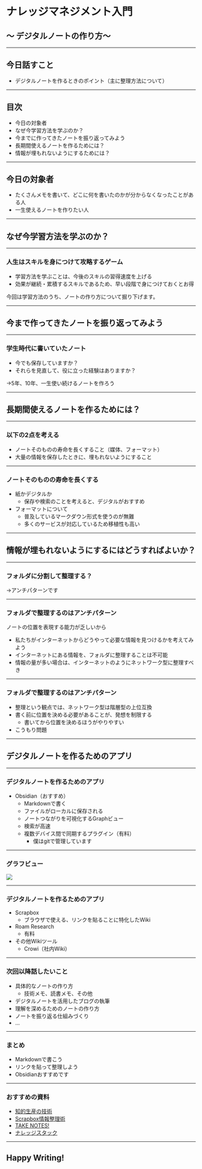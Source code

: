 # ナレッジマネジメント入門

## 〜 デジタルノートの作り方〜

---

## 今日話すこと

- デジタルノートを作るときのポイント（主に整理方法について）

---

## 目次

- 今日の対象者
- なぜ今学習方法を学ぶのか？
- 今までに作ってきたノートを振り返ってみよう
- 長期間使えるノートを作るためには？
- 情報が埋もれないようにするためには？

---

## 今日の対象者

- たくさんメモを書いて、どこに何を書いたのかが分からなくなったことがある人
- 一生使えるノートを作りたい人

---

## なぜ今学習方法を学ぶのか？

---

### 人生はスキルを身につけて攻略するゲーム

- 学習方法を学ぶことは、今後のスキルの習得速度を上げる
- 効果が継続・累積するスキルであるため、早い段階で身につけておくとお得

今回は学習方法のうち、ノートの作り方について掘り下げます。

---

## 今まで作ってきたノートを振り返ってみよう

---

### 学生時代に書いていたノート

- 今でも保存していますか？
- それらを見直して、役に立った経験はありますか？

→5年、10年、一生使い続けるノートを作ろう

---

## 長期間使えるノートを作るためには？

---

### 以下の2点を考える

- ノートそのものの寿命を長くすること（媒体、フォーマット）
- 大量の情報を保存したときに、埋もれないようにすること

---

### ノートそのものの寿命を長くする

- 紙かデジタルか
	- 保存や検索のことを考えると、デジタルがおすすめ
- フォーマットについて
	- 普及しているマークダウン形式を使うのが無難
	- 多くのサービスが対応しているため移植性も高い

---

## 情報が埋もれないようにするにはどうすればよいか？

---

### フォルダに分割して整理する？

→アンチパターンです

---

### フォルダで整理するのはアンチパターン

ノートの位置を表現する能力が乏しいから

- 私たちがインターネットからどうやって必要な情報を見つけるかを考えてみよう
- インターネットにある情報を、フォルダに整理することは不可能
- 情報の量が多い場合は、インターネットのようにネットワーク型に整理すべき

---

### フォルダで整理するのはアンチパターン

- 整理という観点では、ネットワーク型は階層型の上位互換
- 書く前に位置を決める必要があることが、発想を制限する
	- 書いてから位置を決めるほうがやりやすい
- こうもり問題

---

## デジタルノートを作るためのアプリ

---

### デジタルノートを作るためのアプリ

- Obsidian（おすすめ）
	- Markdownで書く
	- ファイルがローカルに保存される
	- ノートつながりを可視化するGraphビュー
	- 検索が高速
	- 複数デバイス間で同期するプラグイン（有料）
		- 僕はgitで管理しています

---

### グラフビュー

![](https://i.gyazo.com/deb3979ef5fcb660fd8b4ea88eb00851.jpg)

---

### デジタルノートを作るためのアプリ

- Scrapbox
	- ブラウザで使える、リンクを貼ることに特化したWiki
- Roam Research
	- 有料
- その他Wikiツール
	- Crowi（社内Wiki）

---

### 次回以降話したいこと

- 具体的なノートの作り方
	- 技術メモ、読書メモ、その他
- デジタルノートを活用したブログの執筆
- 理解を深めるためのノートの作り方
- ノートを振り返る仕組みづくり
- ...

---

### まとめ

- Markdownで書こう
- リンクを貼って整理しよう
- Obsidianおすすめです

---

### おすすめの資料

- [知的生産の技術](https://www.amazon.co.jp/gp/product/B014R3S71E/ref=ppx_yo_dt_b_d_asin_title_o07?ie=UTF8&psc=1)
- [Scrapbox情報整理術](https://www.amazon.co.jp/gp/product/B07GJFBWWZ/ref=ppx_yo_dt_b_d_asin_title_o00?ie=UTF8&psc=1)
- [TAKE NOTES!](https://www.amazon.co.jp/gp/product/B09HZ38SFZ/ref=ppx_yo_dt_b_d_asin_title_o09?ie=UTF8&psc=1)
- [ナレッジスタック](https://knowledgestuck.substack.com/)

---

## Happy Writing!